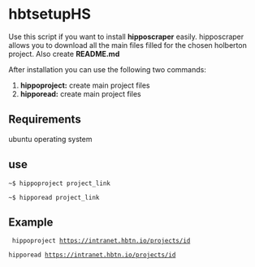 # **hbtsetupHS**
Use this script if you want to install **hipposcraper** easily. hipposcraper allows you to download all the main files filled for the chosen holberton project. Also create **README.md**

After installation you can use the following two commands:
1. **hippoproject:** create main project files
2. **hipporead:** create main project files
## Requirements
ubuntu operating system

## use
<code>~$ hippoproject project_link</code>

<code>~$ hipporead project_link</code>

## Example
<code> hippoproject https://intranet.hbtn.io/projects/id </code>

<code>hipporead  https://intranet.hbtn.io/projects/id</code>
